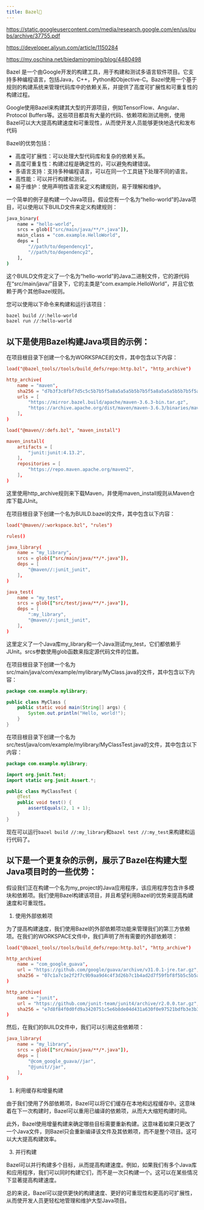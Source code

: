 ```yaml
---
title: Bazel📝
---
```

https://static.googleusercontent.com/media/research.google.com/en/us/pubs/archive/37755.pdf

https://developer.aliyun.com/article/1150284

https://my.oschina.net/biedamingming/blog/4480498

Bazel 是一个由Google开发的构建工具，用于构建和测试多语言软件项目。它支持多种编程语言，包括Java，C++，Python和Objective-C。Bazel使用一个基于规则的构建系统来管理代码库中的依赖关系，并提供了高度可扩展性和可重复性的构建过程。

Google使用Bazel来构建其大型的开源项目，例如TensorFlow、Angular、Protocol Buffers等。这些项目都具有大量的代码、依赖项和测试用例，使用Bazel可以大大提高构建速度和可重现性，从而使开发人员能够更快地迭代和发布代码

Bazel的优势包括：
- 高度可扩展性：可以处理大型代码库和复杂的依赖关系。
- 高度可重复性：构建过程是确定性的，可以避免构建错误。
- 多语言支持：支持多种编程语言，可以在同一个工具链下处理不同的语言。
- 高性能：可以并行构建和测试。
- 易于维护：使用声明性语言来定义构建规则，易于理解和维护。

一个简单的例子是构建一个Java项目。假设您有一个名为“hello-world”的Java项目，可以使用以下BUILD文件来定义构建规则：

```bash
java_binary(
    name = "hello-world",
    srcs = glob(["src/main/java/**/*.java"]),
    main_class = "com.example.HelloWorld",
    deps = [
        "//path/to/dependency1",
        "//path/to/dependency2",
    ],
)
```
这个BUILD文件定义了一个名为“hello-world”的Java二进制文件，它的源代码在“src/main/java/”目录下，它的主类是“com.example.HelloWorld”，并且它依赖于两个其他Bazel规则。


您可以使用以下命令来构建和运行该项目：

```bash
bazel build //:hello-world
bazel run //:hello-world
```


## 以下是使用Bazel构建Java项目的示例：

在项目根目录下创建一个名为WORKSPACE的文件，其中包含以下内容：

```conf
load("@bazel_tools//tools/build_defs/repo:http.bzl", "http_archive")

http_archive(
    name = "maven",
    sha256 = "d7b3f3c8fbf7d5c5c5b7b5f5a8a5a5a5b5b7b5f5a8a5a5a5b5b7b5f5a8a5a5a5",
    urls = [
        "https://mirror.bazel.build/apache/maven-3.6.3-bin.tar.gz",
        "https://archive.apache.org/dist/maven/maven-3.6.3/binaries/maven-3.6.3-bin.tar.gz",
    ],
)

load("@maven//:defs.bzl", "maven_install")

maven_install(
    artifacts = [
        "junit:junit:4.13.2",
    ],
    repositories = [
        "https://repo.maven.apache.org/maven2",
    ],
)
```
这里使用http_archive规则来下载Maven，并使用maven_install规则从Maven仓库下载JUnit。

在项目根目录下创建一个名为BUILD.bazel的文件，其中包含以下内容：

```conf
load("@maven//:workspace.bzl", "rules")

rules()

java_library(
    name = "my_library",
    srcs = glob(["src/main/java/**/*.java"]),
    deps = [
        "@maven//:junit_junit",
    ],
)

java_test(
    name = "my_test",
    srcs = glob(["src/test/java/**/*.java"]),
    deps = [
        ":my_library",
        "@maven//:junit_junit",
    ],
)
```
这里定义了一个Java库my_library和一个Java测试my_test，它们都依赖于JUnit。srcs参数使用glob函数来指定源代码文件的位置。

在项目根目录下创建一个名为src/main/java/com/example/mylibrary/MyClass.java的文件，其中包含以下内容：

```java
package com.example.mylibrary;

public class MyClass {
    public static void main(String[] args) {
        System.out.println("Hello, world!");
    }
}
```

在项目根目录下创建一个名为src/test/java/com/example/mylibrary/MyClassTest.java的文件，其中包含以下内容：

```java
package com.example.mylibrary;

import org.junit.Test;
import static org.junit.Assert.*;

public class MyClassTest {
    @Test
    public void test() {
        assertEquals(2, 1 + 1);
    }
}
```

现在可以运行`bazel build //:my_library`和`bazel test //:my_test`来构建和运行代码了。

## 以下是一个更复杂的示例，展示了Bazel在构建大型Java项目时的一些优势：


假设我们正在构建一个名为my_project的Java应用程序，该应用程序包含许多模块和依赖项。我们使用Bazel构建该项目，并且希望利用Bazel的优势来提高构建速度和可重现性。

1. 使用外部依赖项

为了提高构建速度，我们使用Bazel的外部依赖项功能来管理我们的第三方依赖项。在我们的WORKSPACE文件中，我们声明了所有需要的外部依赖项：

```conf
load("@bazel_tools//tools/build_defs/repo:http.bzl", "http_archive")

http_archive(
    name = "com_google_guava",
    url = "https://github.com/google/guava/archive/v31.0.1-jre.tar.gz",
    sha256 = "07c1a7c1e2f2f7c9b9aa9d4c4f3d26b7c1b4ad2d7f59fbf8f5b5c5b5a0b69e6d",
)

http_archive(
    name = "junit",
    url = "https://github.com/junit-team/junit4/archive/r2.0.0.tar.gz",
    sha256 = "e7d8f84f0d0fd9a3420751c5e6b8de04d431a630f0e97521bdfb3e3b3f1c9c2e",
)
```
然后，在我们的BUILD文件中，我们可以引用这些依赖项：

```conf
java_library(
    name = "my_library",
    srcs = glob(["src/main/java/**/*.java"]),
    deps = [
        "@com_google_guava//jar",
        "@junit//jar",
    ],
)
```
1. 利用缓存和增量构建

由于我们使用了外部依赖项，Bazel可以将它们缓存在本地和远程缓存中。这意味着在下一次构建时，Bazel可以重用已编译的依赖项，从而大大缩短构建时间。

此外，Bazel使用增量构建来确定哪些目标需要重新构建。这意味着如果只更改了一个Java文件，则Bazel只会重新编译该文件及其依赖项，而不是整个项目。这可以大大提高构建效率。

3. 并行构建

Bazel可以并行构建多个目标，从而提高构建速度。例如，如果我们有多个Java库和应用程序，我们可以同时构建它们，而不是一次只构建一个。这可以在某些情况下显著提高构建速度。


总的来说，Bazel可以提供更快的构建速度、更好的可重现性和更高的可扩展性，从而使开发人员更轻松地管理和维护大型Java项目。
